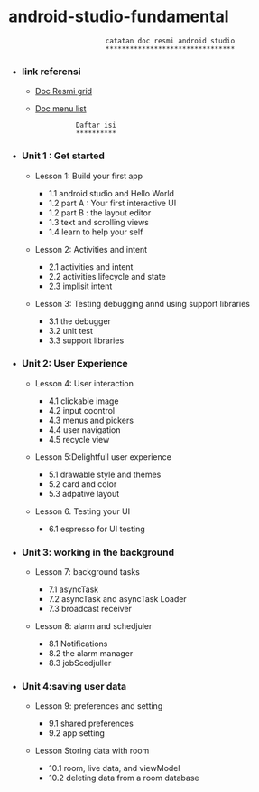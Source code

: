 # android-studio-fundamental
							

							catatan doc resmi android studio
							********************************


* ### link referensi
	* [Doc Resmi grid](https://codelabs.developers.google.com/android-training/)
	* [Doc menu list](https://developer.android.com/courses/fundamentals-training/toc-v2#unit_2_user_experience)

					Daftar isi
					**********

* ### Unit 1 : Get started

	* Lesson 1: Build your first app
		* 1.1 android studio and Hello World
		* 1.2 part A : Your first interactive UI
		* 1.2 part B : the layout editor
		* 1.3 text and scrolling views
		* 1.4 learn to help your self

	* Lesson 2: Activities and intent
		* 2.1 activities and intent
		* 2.2 activities lifecycle and state
		* 2.3 implisit intent

	* Lesson 3: Testing debugging annd using support libraries
		* 3.1 the debugger
		* 3.2 unit test
		* 3.3 support libraries

* ### Unit 2: User Experience

	* Lesson 4: User interaction
		* 4.1 clickable image
		* 4.2 input coontrol
		* 4.3 menus and pickers
		* 4.4 user navigation
		* 4.5 recycle view

	* Lesson 5:Delightfull user experience
		* 5.1 drawable style and themes
		* 5.2 card and color
		* 5.3 adpative layout

	* Lesson 6. Testing your UI
		* 6.1 espresso for UI testing

* ### Unit 3: working in the background 

	* Lesson 7: background tasks
		* 7.1 asyncTask
		* 7.2 asyncTask and asyncTask Loader
		* 7.3 broadcast receiver

	* Lesson 8: alarm and schedjuler
		* 8.1 Notifications
		* 8.2 the alarm manager
		* 8.3 jobScedjuller

* ### Unit 4:saving user data

	* Lesson 9: preferences and setting 
		* 9.1 shared preferences
		* 9.2 app setting

	* Lesson Storing data with room
		* 10.1 room, live data, and viewModel
		* 10.2 deleting data from a room database

		

